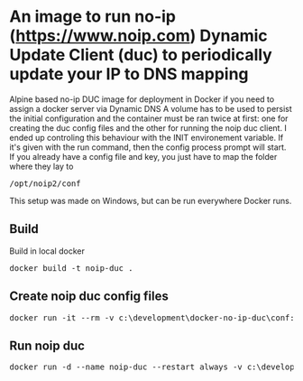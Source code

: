 # An image to run no-ip (https://www.noip.com) Dynamic Update Client (duc) to periodically update your IP to DNS mapping

Alpine based no-ip DUC image for deployment in Docker if you need to assign a docker server via Dynamic DNS
A volume has to be used to persist the initial configuration and the container must be ran twice at first: one for creating the duc config files and the other for running the noip duc client. I ended up controling this behaviour with the INIT environement variable. If it's given with the run command, then the config process prompt will start. If you already have a config file and key, you just have to map the folder where they lay to <pre>/opt/noip2/conf</pre>

This setup was made on Windows, but can be run everywhere Docker runs.

## Build

Build in local docker

<pre>docker build -t noip-duc .</pre>

## Create noip duc config files

<pre>docker run -it --rm -v c:\development\docker-no-ip-duc\conf:/opt/noip2/conf -e INIT=true noip-duc</pre>

## Run noip duc

<pre>docker run -d --name noip-duc --restart always -v c:\development\docker-no-ip-duc\conf:/opt/noip2/conf si24803/docker-no-ip-duc:latest</pre>
